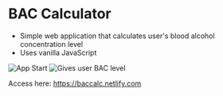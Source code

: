 # BAC Calculator
* Simple web application that calculates user's blood alcohol concentration level
* Uses vanilla JavaScript

![App Start](https://i.ibb.co/4JfJ3fJ/bac-calc-intro.jpg)
![Gives user BAC level](https://i.ibb.co/CKkK6b2/bac-calc-bac.jpg)

Access here: https://baccalc.netlify.com
